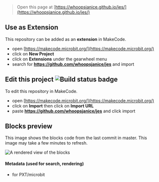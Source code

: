 
> Open this page at [https://whoopsjanice.github.io/jes/](https://whoopsjanice.github.io/jes/)

## Use as Extension

This repository can be added as an **extension** in MakeCode.

* open [https://makecode.microbit.org/](https://makecode.microbit.org/)
* click on **New Project**
* click on **Extensions** under the gearwheel menu
* search for **https://github.com/whoopsjanice/jes** and import

## Edit this project ![Build status badge](https://github.com/whoopsjanice/jes/workflows/MakeCode/badge.svg)

To edit this repository in MakeCode.

* open [https://makecode.microbit.org/](https://makecode.microbit.org/)
* click on **Import** then click on **Import URL**
* paste **https://github.com/whoopsjanice/jes** and click import

## Blocks preview

This image shows the blocks code from the last commit in master.
This image may take a few minutes to refresh.

![A rendered view of the blocks](https://github.com/whoopsjanice/jes/raw/master/.github/makecode/blocks.png)

#### Metadata (used for search, rendering)

* for PXT/microbit
<script src="https://makecode.com/gh-pages-embed.js"></script><script>makeCodeRender("{{ site.makecode.home_url }}", "{{ site.github.owner_name }}/{{ site.github.repository_name }}");</script>
